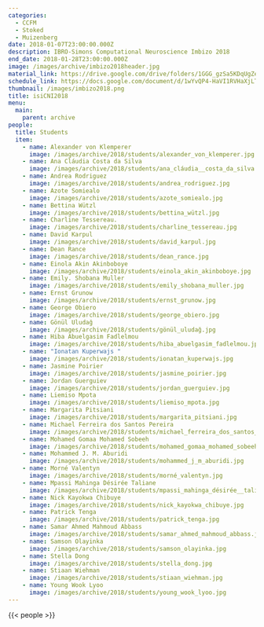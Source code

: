 ```yaml
---
categories:
  - CCFM
  - Stoked
  - Muizenberg
date: 2018-01-07T23:00:00.000Z
description: IBRO-Simons Computational Neuroscience Imbizo 2018
end_date: 2018-01-28T23:00:00.000Z
image: /images/archive/imbizo2018header.jpg
material_link: https://drive.google.com/drive/folders/1GGG_gzSa5KDqUgZer4PBuj8C-YTNEUIg?usp=sharing
schedule_link: https://docs.google.com/document/d/1wYvQP4-HaVI1RVHaXjLTaS8tgV0OQBKJfG_gUewn1S0?usp=sharing
thumbnail: /images/imbizo2018.png
title: isiCNI2018
menu:
  main:
    parent: archive
people:
  title: Students
  item:
    - name: Alexander von Klemperer
      image: /images/archive/2018/students/alexander_von_klemperer.jpg
    - name: Ana Cláudia Costa da Silva
      image: /images/archive/2018/students/ana_cláudia__costa_da_silva.jpg
    - name: Andrea Rodriguez
      image: /images/archive/2018/students/andrea_rodriguez.jpg
    - name: Azote Somiealo
      image: /images/archive/2018/students/azote_somiealo.jpg
    - name: Bettina Wützl
      image: /images/archive/2018/students/bettina_wützl.jpg
    - name: Charline Tessereau.
      image: /images/archive/2018/students/charline_tessereau.jpg
    - name: David Karpul
      image: /images/archive/2018/students/david_karpul.jpg
    - name: Dean Rance
      image: /images/archive/2018/students/dean_rance.jpg
    - name: Einola Akin Akinboboye
      image: /images/archive/2018/students/einola_akin_akinboboye.jpg
    - name: Emily. Shobana Muller
      image: /images/archive/2018/students/emily_shobana_muller.jpg
    - name: Ernst Grunow
      image: /images/archive/2018/students/ernst_grunow.jpg
    - name: George Obiero
      image: /images/archive/2018/students/george_obiero.jpg
    - name: Gönül Uludağ
      image: /images/archive/2018/students/gönül_uludağ.jpg
    - name: Hiba Abuelgasim Fadlelmou
      image: /images/archive/2018/students/hiba_abuelgasim_fadlelmou.jpg
    - name: "Ionatan Kuperwajs "
      image: /images/archive/2018/students/ionatan_kuperwajs.jpg
    - name: Jasmine Poirier
      image: /images/archive/2018/students/jasmine_poirier.jpg
    - name: Jordan Guerguiev
      image: /images/archive/2018/students/jordan_guerguiev.jpg
    - name: Liemiso Mpota
      image: /images/archive/2018/students/liemiso_mpota.jpg
    - name: Margarita Pitsiani
      image: /images/archive/2018/students/margarita_pitsiani.jpg
    - name: Michael Ferreira dos Santos Pereira
      image: /images/archive/2018/students/michael_ferreira_dos_santos_pereira.jpg
    - name: Mohamed Gomaa Mohamed Sobeeh
      image: /images/archive/2018/students/mohamed_gomaa_mohamed_sobeeh.jpg
    - name: Mohammed J. M. Aburidi
      image: /images/archive/2018/students/mohammed_j_m_aburidi.jpg
    - name: Morné Valentyn
      image: /images/archive/2018/students/morné_valentyn.jpg
    - name: Mpassi Mahinga Désirée Taliane
      image: /images/archive/2018/students/mpassi_mahinga_désirée__taliane.jpg
    - name: Nick Kayokwa Chibuye
      image: /images/archive/2018/students/nick_kayokwa_chibuye.jpg
    - name: Patrick Tenga
      image: /images/archive/2018/students/patrick_tenga.jpg
    - name: Samar Ahmed Mahmoud Abbass
      image: /images/archive/2018/students/samar_ahmed_mahmoud_abbass.jpg
    - name: Samson Olayinka
      image: /images/archive/2018/students/samson_olayinka.jpg
    - name: Stella Dong
      image: /images/archive/2018/students/stella_dong.jpg
    - name: Stiaan Wiehman
      image: /images/archive/2018/students/stiaan_wiehman.jpg
    - name: Young Wook Lyoo
      image: /images/archive/2018/students/young_wook_lyoo.jpg
---
```


<!--more-->

{{< people >}}

